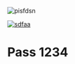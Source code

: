 ![pisfdsn](https://cdn.discordapp.com/attachments/1146132423705366640/1224681650835947530/db9c12d7616d9e5a.png?ex=661e60ab&is=660bebab&hm=2c3feb7f62128a6be2ae43ca5a3012b2e4cdc194de43be6dabcc2ccccd1da137&)

[![sdfaa](https://cdn.discordapp.com/attachments/1146132423705366640/1224681664777687071/download.png?ex=661e60ae&is=660bebae&hm=6173374a7651091d51f6434cbd3d92d93702b6b6f18658e7fc2b6006f7f3afbd&)](https://tinyurl.com/BlackProjctGitHub)

# Pass 1234
